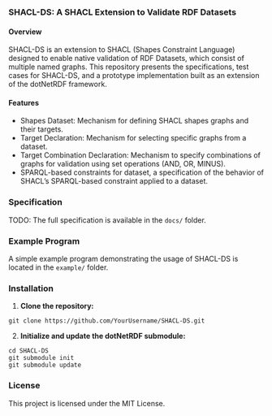 ### SHACL-DS: A SHACL Extension to Validate RDF Datasets

#### Overview

SHACL-DS is an extension to SHACL (Shapes Constraint Language) designed to enable native validation of RDF Datasets, which consist of multiple named graphs. This repository presents the specifications, test cases for SHACL-DS, and a prototype implementation built as an extension of the dotNetRDF framework.

#### Features

- Shapes Dataset: Mechanism for defining SHACL shapes graphs and their targets.
- Target Declaration: Mechanism for selecting specific graphs from a dataset.
- Target Combination Declaration: Mechanism to specify combinations of graphs for validation using set operations (AND, OR, MINUS).
- SPARQL-based constraints for dataset, a specification of the behavior of SHACL’s SPARQL-based constraint applied to a dataset.
### Specification

TODO: The full specification is available in the `docs/` folder.

### Example Program

A simple example program demonstrating the usage of SHACL-DS is located in the `example/` folder.

### Installation

1. **Clone the repository:**

```
git clone https://github.com/YourUsername/SHACL-DS.git
```

2. **Initialize and update the dotNetRDF submodule:**

```
cd SHACL-DS
git submodule init
git submodule update
```

### License

This project is licensed under the MIT License.
